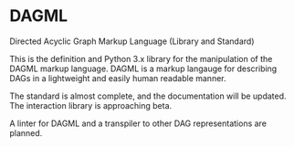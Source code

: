 # DAGML
Directed Acyclic Graph Markup Language (Library and Standard)

This is the definition and Python 3.x library for the manipulation of the DAGML markup language. DAGML is a markup langauge for describing DAGs in a lightweight and easily human readable manner. 

The standard is almost complete, and the documentation will be updated.
The interaction library is approaching beta.

A linter for DAGML and a transpiler to other DAG representations are planned.
